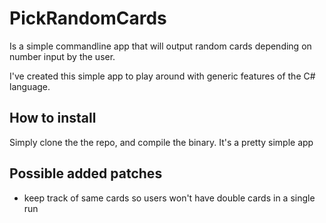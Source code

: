 # PickRandomCards

Is a simple commandline app that will output random
cards depending on number input by the user. 

I've created this simple app to play around with generic features
of the C# language.

## How to install

Simply clone the the repo, and compile the binary. It's a pretty simple app

## Possible added patches
- keep track of same cards so users won't have double cards in a single run